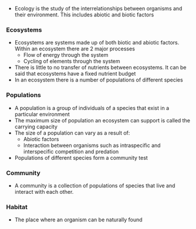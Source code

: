 - Ecology is the study of the interrelationships between organisms and their environment. This includes abiotic and biotic factors
### Ecosystems
- Ecosystems are systems made up of both biotic and abiotic factors. Within an ecosystem there are 2 major processes
    - Flow of energy through the system
    - Cycling of elements through the system
- There is little to no transfer of nutrients between ecosystems. It can be said that ecosystems have a fixed nutrient budget
- In an ecosystem there is a number of populations of different species

### Populations
- A population is a group of individuals of a species that exist in a particular environment
- The maximum size of population an ecosystem can support is called the carrying capacity
- The size of a population can vary as a result of:
    - Abiotic factors
    - Interaction between organisms such as intraspecific and interspecific competition and predation
- Populations of different species form a community test

### Community
- A community is a collection of populations of species that live and interact with each other.

### Habitat
- The place where an organism can be naturally found
